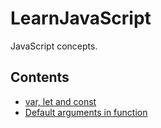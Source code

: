 # LearnJavaScript
JavaScript concepts.

## Contents
  
- [var, let and const](./var%20let%20and%20const.html)
- [Default arguments in function](./../Functions/DefaultArgumentsInFunction.html)


